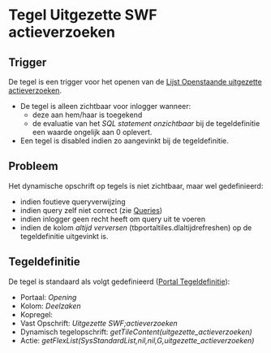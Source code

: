 # Tegel Uitgezette SWF actieverzoeken

## Trigger

De tegel is een trigger voor het openen van de [Lijst Openstaande uitgezette actieverzoeken](/docs/probleemoplossing/portalen_en_moduleschermen/openingsportaal/tegel_uitgezette_swf_actieverzoeken/lijst_openstaande_uitgezette_actieverzoeken.md).

  - De tegel is alleen zichtbaar voor inlogger wanneer:
    - deze aan hem/haar is toegekend
    - de evaluatie van het *SQL statement onzichtbaar* bij de tegeldefinitie een waarde ongelijk aan 0 oplevert.
  - Een tegel is disabled indien zo aangevinkt bij de tegeldefinitie.

## Probleem

Het dynamische opschrift op tegels is niet zichtbaar, maar wel gedefinieerd:

  - indien foutieve queryverwijzing
  - indien query zelf niet correct (zie [Queries](/docs/instellen_inrichten/queries.md))
  - indien inlogger geen recht heeft om query uit te voeren
  - indien de kolom *altijd verversen* (tbportaltiles.dlaltijdrefreshen) op de tegeldefinitie uitgevinkt is.

## Tegeldefinitie

De tegel is standaard als volgt gedefinieerd ([Portal Tegeldefinitie](/docs/instellen_inrichten/portaldefinitie/portal_tegel.md)):

  - Portaal: *Opening*
  - Kolom: *Deelzaken*
  - Kopregel:
  - Vast Opschrift: *Uitgezette SWF;actieverzoeken*
  - Dynamisch tegelopschrift: *getTileContent(uitgezette_actieverzoeken)*
  - Actie: *getFlexList(SysStandardList,nil,nil,G,uitgezette_actieverzoeken)*

